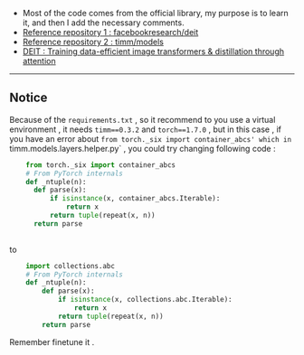 
- Most of the code comes from the official library, my purpose is to learn it, and then I add the necessary comments.
- [Reference repository 1 : facebookresearch/deit](https://github.com/facebookresearch/deit)
- [Reference repository 2 : timm/models](https://github.com/rwightman/pytorch-image-models/tree/master/timm/models)
- [DEIT : Training data-efficient image transformers & distillation through attention](https://arxiv.org/abs/2012.12877)
---
## Notice
Because of the `requirements.txt` , so it recommend to you use a virtual environment , it needs `timm==0.3.2` and `torch==1.7.0` ,  but in this case , if you have an error about `from torch._six import container_abcs' which in `timm.models.layers.helper.py` , you could try changing following code :
```python
    from torch._six import container_abcs
    # From PyTorch internals
    def _ntuple(n):
      def parse(x):
          if isinstance(x, container_abcs.Iterable):
              return x
          return tuple(repeat(x, n))
      return parse
  
```

to

```python 
    import collections.abc
    # From PyTorch internals
    def _ntuple(n):
        def parse(x):
            if isinstance(x, collections.abc.Iterable):
                return x
            return tuple(repeat(x, n))
        return parse

```
Remember finetune it .
